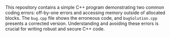 This repository contains a simple C++ program demonstrating two common coding errors: off-by-one errors and accessing memory outside of allocated blocks.  The `bug.cpp` file shows the erroneous code, and `bugSolution.cpp` presents a corrected version.  Understanding and avoiding these errors is crucial for writing robust and secure C++ code.